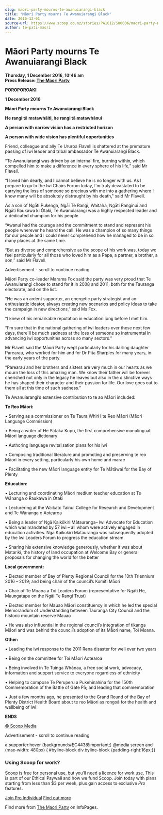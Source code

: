 ```yaml
---
slug: māori-party-mourns-te-awanuiarangi-black
title: "Māori Party mourns Te Awanuiarangi Black"
date: 2016-12-01
source-url: https://www.scoop.co.nz/stories/PA1612/S00006/maori-party-mourns-te-awanuiarangi-black.htm
author: te-pati-maori
---
```

Māori Party mourns Te Awanuiarangi Black
========================================

**Thursday, 1 December 2016, 10:46 am**  
**Press Release: [The Maori Party](https://info.scoop.co.nz/The_Maori_Party)**

**POROPOROAKI**

**1 December 2016**

**Māori Party mourns Te Awanuiarangi Black**

**He rangi tā matawhāiti, he rangi tā matawhānui**

**A person with narrow vision has a restricted horizon**

**A person with wide vision has plentiful opportunities**

Friend, colleague and ally Te Ururoa Flavell is shattered at the premature passing of iwi leader and tribal ambassador Te Awanuiarangi Black.

“Te Awanuiarangi was driven by an internal fire, burning within, which compelled him to make a difference in every sphere of his life,” said Mr Flavell.

“I loved him dearly, and I cannot believe he is no longer with us. As I prepare to go to the Iwi Chairs Forum today, I'm truly devastated to be carrying the loss of someone so precious with me into a gathering where I know many will be absolutely distraught by his death," said Mr Flavell.

As a son of Ngāti Pukenga, Ngāi Te Rangi, Waitaha, Ngāti Ranginui and Ngāti Raukawa ki Ōtaki, Te Awanuiarangi was a highly respected leader and a dedicated champion for his people.

“Awanui had the courage and the commitment to stand and represent his people wherever he heard the call. He was a champion of so many things for our people and I could never comprehend how he managed to be in so many places at the same time.

“But as diverse and comprehensive as the scope of his work was, today we feel particularly for all those who loved him as a Papa, a partner, a brother, a son,” said Mr Flavell.

Advertisement - scroll to continue reading





Māori Party co-leader Marama Fox said the party was very proud that Te Awanuiarangi chose to stand for it in 2008 and 2011, both for the Tauranga electorate, and on the list.

“He was an ardent supporter, an energetic party strategist and an enthusiastic ideator, always creating new scenarios and policy ideas to take the campaign in new directions,” said Ms Fox.

“I knew of his remarkable reputation in education long before I met him.

“I'm sure that in the national gathering of iwi leaders over these next few days, there'll be much sadness at the loss of someone so instrumental in advancing iwi opportunities across so many sectors.”

Mr Flavell said the Māori Party wept particularly for his darling daughter Parearau, who worked for him and for Dr Pita Sharples for many years, in the early years of the party.

“Parearau and her brothers and sisters are very much in our hearts as we mourn the loss of this amazing man. We know their father will be forever cherished not only in the legacy he leaves but also in the distinctive ways he has shaped their character and their passion for life. Our love goes out to them all at this time of such sadness.”

Te Awanuiarangi’s extensive contribution to te ao Māori included:

**Te Reo Māori:**

• Serving as a commissioner on Te Taura Whiri i te Reo Māori (Māori Language Commission)

• Being a writer of He Pātaka Kupu, the first comprehensive monolingual Māori language dictionary

• Authoring language revitalisation plans for his iwi

• Composing traditional literature and promoting and preserving te reo Māori in every setting, particularly his own home and marae

• Facilitating the new Māori language entity for Te Mātāwai for the Bay of Plenty

**Education:**

• Lecturing and coordinating Māori medium teacher education at Te Wānanga o Raukawa in Ōtaki

• Lecturering at the Waikato Tainui College for Research and Development and Te Wānanga o Aotearoa

• Being a leader of Ngā Kaikōkiri Mātauranga– Iwi Advocate for Education which was mandated by 57 iwi – all whom were actively engaged in education activities. Ngā Kaikōkiri Mātauranga was subsequently adopted by the Iwi Leaders Forum to progress the education stream.

• Sharing his extensive knowledge generously, whether it was about Matariki, the history of land occupation at Welcome Bay or general proposals for changing the world for the better

**Local government:**

• Elected member of Bay of Plenty Regional Council for the 10th Triennium 2016 – 2019; and being chair of the council’s Komiti Māori

• Chair of Te Moana a Toi Leaders Forum (representative for Ngāti He, Maungatapu on the Ngāi Te Rangi Trust)

• Elected member for Mauao Māori constituency in which he led the special Memorandum of Understanding between Tauranga City Council and the historic mountain reserve Mauao

• He was also influential in the regional council’s integration of tikanga Māori and was behind the council’s adoption of its Māori name, Toi Moana.

**Other:**

• Leading the iwi response to the 2011 Rena disaster for well over two years

• Being on the committee for Toi Māori Aotearoa

• Being involved in Te Tuinga Whānau, a free social work, advocacy, information and support service to everyone regardless of ethnicity

• Helping to compose Te Peruperu a Pukehinahina for the 150th Commemoration of the Battle of Gate Pā; and leading that commemoration

• Just a few months ago, he presented to the Grand Round of the Bay of Plenty District Health Board about te reo Māori as rongoā for the health and wellbeing of iwi

**ENDS**

  

[© Scoop Media](http://www.scoop.co.nz/about/terms.html)  

Advertisement - scroll to continue reading



a.supporter:hover {background:#EC4438!important;} @media screen and (max-width: 480px) { #byline-block div.byline-block {padding-right:16px;}}

### Using Scoop for work?

Scoop is free for personal use, but you’ll need a licence for work use. This is part of our Ethical Paywall and how we fund Scoop. Join today with plans starting from less than $3 per week, plus gain access to exclusive _Pro_ features.  
  
[Join Pro Individual](https://pro.scoop.co.nz/Individual/?from=ProIn24) [Find out more](https://pro.scoop.co.nz/using-scoop-for-work/?from=ProIn24)

Find more from [The Maori Party](https://info.scoop.co.nz/The_Maori_Party) on InfoPages.